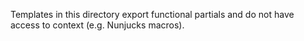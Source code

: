 Templates in this directory export functional partials and do not have access to context (e.g. Nunjucks macros).
